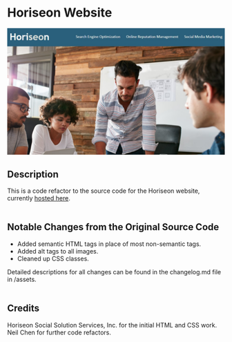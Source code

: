 # Horiseon Website

![website-splash](./assets/readme_assets/splash.jpg)

## Description

This is a code refactor to the source code for the Horiseon website, currently [hosted here](https://inknsharps.github.io/horiseon_website/).
<br><br>

## Notable Changes from the Original Source Code

* Added semantic HTML tags in place of most non-semantic tags.
* Added alt tags to all images.
* Cleaned up CSS classes.

Detailed descriptions for all changes can be found in the changelog.md file in /assets.
<br><br>
## Credits

Horiseon Social Solution Services, Inc. for the initial HTML and CSS work. <br>
Neil Chen for further code refactors.